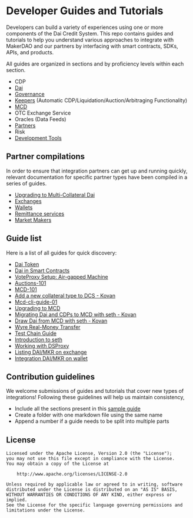 # Developer Guides and Tutorials

Developers can build a variety of experiences using one or more components of the Dai Credit System. This repo contains guides and tutorials to help you understand various approaches to integrate with MakerDAO and our partners by interfacing with smart contracts, SDKs, APIs, and products.

All guides are organized in sections and by proficiency levels within each section.

* CDP
* [Dai](dai/)
* [Governance](governance/)
* [Keepers](keepers/) (Automatic CDP/Liquidation/Auction/Arbitraging Functionality)
* [MCD](mcd/)
* OTC Exchange Service
* Oracles (Data Feeds)
* [Partners](partners/)
* Risk
* [Development Tools](devtools/)

## Partner compilations

In order to ensure that integration partners can get up and running quickly, relevant documentation for specific partner types have been compiled in a series of guides.

* [Upgrading to Multi-Collateral Dai](mcd/upgrading-to-multi-collateral-dai/upgrading-to-multi-collateral-dai.md)
* [Exchanges](exchanges/)
* [Wallets](wallets/)
* [Remittance services](remittance/)
* [Market Makers](market-makers/)

## Guide list

Here is a list of all guides for quick discovery:

* [Dai Token](https://github.com/makerdao/developerguides/blob/master/dai/dai-token/dai-token.md)
* [Dai in Smart Contracts](https://github.com/makerdao/developerguides/tree/master/dai/dai-in-smart-contracts)
* [VoteProxy Setup: Air-gapped Machine](https://github.com/makerdao/developerguides/blob/master/governance/vote-proxy-setup-airgapped-machine/vote-proxy-setup-airgapped-machine.md)
* [Auctions-101](https://github.com/makerdao/developerguides/blob/master/keepers/auctions/auctions-101.md)
* [MCD-101](https://github.com/makerdao/developerguides/blob/master/mcd/mcd-101/mcd-101.md)
* [Add a new collateral type to DCS - Kovan](https://github.com/makerdao/developerguides/blob/master/mcd/add-collateral-type-testnet/add-collateral-type-testnet.md)
* [Mcd-cli-guide-01](https://github.com/makerdao/developerguides/blob/master/mcd/mcd-cli/mcd-cli-guide-01/mcd-cli-guide-01.md)
* [Upgrading to MCD](https://github.com/makerdao/developerguides/blob/master/mcd/upgrading-to-multi-collateral-dai/upgrading-to-multi-collateral-dai.md)
* [Migrating Dai and CDPs to MCD with seth - Kovan](https://github.com/makerdao/developerguides/blob/master/mcd/upgrading-to-multi-collateral-dai/cli-mcd-migration.md)
* [Draw Dai from MCD with seth - Kovan](https://github.com/makerdao/developerguides/blob/master/mcd/mcd-seth/mcd-seth-01.md)
* [Wyre Real-Money Transfer](https://github.com/makerdao/developerguides/blob/master/partners/wyre-guide-01/wyre-guide-01.md)
* [Test Chain Guide](https://github.com/makerdao/developerguides/blob/master/devtools/test-chain-guide/test-chain-guide.md)
* [Introduction to seth](https://github.com/makerdao/developerguides/blob/master/devtools/seth/seth-guide-01/seth-guide-01.md)
* [Working with DSProxy](https://github.com/makerdao/developerguides/blob/master/devtools/working-with-dsproxy/working-with-dsproxy.md)
* [Listing DAI/MKR on exchange](https://github.com/makerdao/developerguides/blob/master/exchanges/exchanges-guide-01/exchanges-guide-01.md)
* [Integration DAI/MKR on wallet](https://github.com/makerdao/developerguides/blob/master/wallets/wallets-guide-01/wallets-guide-01.md)


## Contribution guidelines

We welcome submissions of guides and tutorials that cover new types of integrations! Following these guidelines will help us maintain consistency,

* Include all the sections present in this [sample guide](/sample/sample-guide-01/sample-guide-01.md)  
* Create a folder with one markdown file using the same name
* Append a number if a guide needs to be split into multiple parts

## License

```text
Licensed under the Apache License, Version 2.0 (the "License");
you may not use this file except in compliance with the License.
You may obtain a copy of the License at

    http://www.apache.org/licenses/LICENSE-2.0

Unless required by applicable law or agreed to in writing, software
distributed under the License is distributed on an "AS IS" BASIS,
WITHOUT WARRANTIES OR CONDITIONS OF ANY KIND, either express or implied.
See the License for the specific language governing permissions and
limitations under the License.
```

